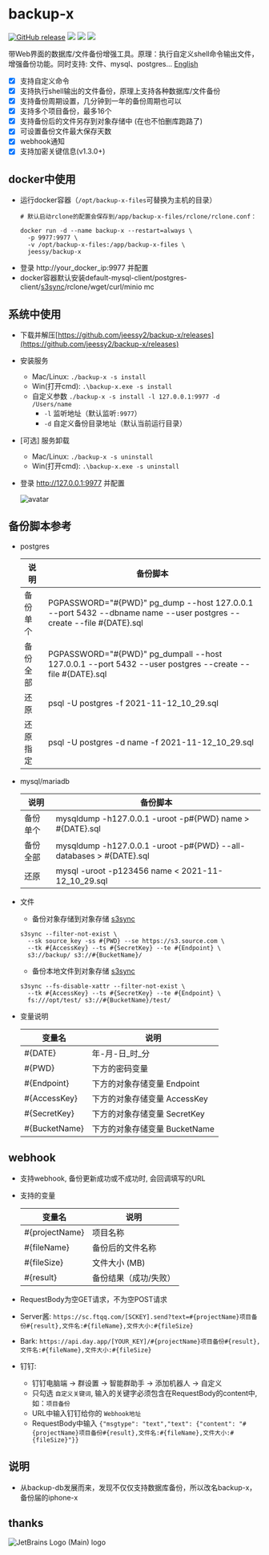 # backup-x

<a href="https://github.com/jeessy2/backup-x/releases/latest"><img alt="GitHub release" src="https://img.shields.io/github/release/jeessy2/backup-x.svg?logo=github&style=flat-square"></a> <img src=https://goreportcard.com/badge/github.com/jeessy2/backup-x /> <img src=https://img.shields.io/docker/image-size/jeessy/backup-x /> <img src=https://img.shields.io/docker/pulls/jeessy/backup-x /> 

  带Web界面的数据库/文件备份增强工具。原理：执行自定义shell命令输出文件，增强备份功能。同时支持: 文件、mysql、postgres... [English](README-EN.md)
  - [x] 支持自定义命令
  - [x] 支持执行shell输出的文件备份，原理上支持各种数据库/文件备份
  - [x] 支持备份周期设置，几分钟到一年的备份周期也可以
  - [x] 支持多个项目备份，最多16个
  - [x] 支持备份后的文件另存到对象存储中 (在也不怕删库跑路了)
  - [x] 可设置备份文件最大保存天数
  - [x] webhook通知
  - [x] 支持加密关键信息(v1.3.0+)

## docker中使用
- 运行docker容器（`/opt/backup-x-files`可替换为主机的目录）
  ```shell
  # 默认启动rclone的配置会保存到/app/backup-x-files/rclone/rclone.conf：
  
  docker run -d --name backup-x --restart=always \
    -p 9977:9977 \
    -v /opt/backup-x-files:/app/backup-x-files \
    jeessy/backup-x
  ```
- 登录 http://your_docker_ip:9977 并配置
- docker容器默认安装default-mysql-client/postgres-client/[s3sync](https://github.com/jeessy2/s3sync)/rclone/wget/curl/minio mc

## 系统中使用
- 下载并解压[https://github.com/jeessy2/backup-x/releases](https://github.com/jeessy2/backup-x/releases)
- 安装服务
  - Mac/Linux: `./backup-x -s install` 
  - Win(打开cmd): `.\backup-x.exe -s install`
  - 自定义参数 `./backup-x -s install -l 127.0.0.1:9977 -d /Users/name`
    - `-l` 监听地址（默认监听`:9977`）
    - `-d` 自定义备份目录地址（默认当前运行目录）
- [可选] 服务卸载
  - Mac/Linux: `./backup-x -s uninstall` 
  - Win(打开cmd): `.\backup-x.exe -s uninstall`
- 登录 http://127.0.0.1:9977 并配置

  ![avatar](https://raw.githubusercontent.com/jeessy2/backup-x/master/backup-x-web.png)

## 备份脚本参考
 - postgres

    |  说明   | 备份脚本  |
    |  ----  | ----  |
    | 备份单个  | PGPASSWORD="#{PWD}" pg_dump --host 127.0.0.1 --port 5432 --dbname name --user postgres --create --file #{DATE}.sql |
    | 备份全部  | PGPASSWORD="#{PWD}" pg_dumpall --host 127.0.0.1 --port 5432 --user postgres --create --file #{DATE}.sql |
    | 还原  | psql -U postgres -f 2021-11-12_10_29.sql |
    | 还原指定  | psql -U postgres -d name -f 2021-11-12_10_29.sql |

 -  mysql/mariadb

    |  说明   | 备份脚本  |
    |  ----  | ----  |
    | 备份单个  | mysqldump -h127.0.0.1 -uroot -p#{PWD} name > #{DATE}.sql |
    | 备份全部  | mysqldump -h127.0.0.1 -uroot -p#{PWD} --all-databases > #{DATE}.sql |
    | 还原  | mysql -uroot -p123456 name < 2021-11-12_10_29.sql |

 -  文件
    - 备份对象存储到对象存储 [s3sync](https://github.com/jeessy2/s3sync)
    ```shell
    s3sync --filter-not-exist \
      --sk source_key -ss #{PWD} --se https://s3.source.com \
      --tk #{AccessKey} --ts #{SecretKey} --te #{Endpoint} \
      s3://backup/ s3://#{BucketName}/
     ```

    - 备份本地文件到对象存储 [s3sync](https://github.com/jeessy2/s3sync)
    ```shell
    s3sync --fs-disable-xattr --filter-not-exist \
      --tk #{AccessKey} --ts #{SecretKey} --te #{Endpoint} \
      fs:///opt/test/ s3://#{BucketName}/test/
     ```

  - 变量说明

    |  变量名   | 说明  |
    |  ----  | ----  |
    |  #{DATE}  | 年-月-日_时_分  |
    |  #{PWD}   | 下方的密码变量  |
    |  #{Endpoint}  | 下方的对象存储变量 Endpoint  |
    |  #{AccessKey}  | 下方的对象存储变量 AccessKey  |
    |  #{SecretKey}  | 下方的对象存储变量 SecretKey  |
    |  #{BucketName}  | 下方的对象存储变量 BucketName  |
## webhook
- 支持webhook, 备份更新成功或不成功时, 会回调填写的URL
- 支持的变量

  |  变量名   | 说明  |
  |  ----  | ----  |
  | #{projectName}  | 项目名称 |
  | #{fileName}  | 备份后的文件名称 |
  | #{fileSize}  | 文件大小 (MB) |
  | #{result}  | 备份结果（成功/失败） |

- RequestBody为空GET请求，不为空POST请求
- Server酱: `https://sc.ftqq.com/[SCKEY].send?text=#{projectName}项目备份#{result},文件名:#{fileName},文件大小:#{fileSize}`
- Bark: `https://api.day.app/[YOUR_KEY]/#{projectName}项目备份#{result},文件名:#{fileName},文件大小:#{fileSize}`
- 钉钉:
  - 钉钉电脑端 -> 群设置 -> 智能群助手 -> 添加机器人 -> 自定义
  - 只勾选 `自定义关键词`, 输入的关键字必须包含在RequestBody的content中, 如：`项目备份`
  - URL中输入钉钉给你的 `Webhook地址`
  - RequestBody中输入 `{"msgtype": "text","text": {"content": "#{projectName}项目备份#{result},文件名:#{fileName},文件大小:#{fileSize}"}}`

## 说明
  - 从backup-db发展而来，发现不仅仅支持数据库备份，所以改名backup-x，备份届的iphone-x

## thanks
![JetBrains Logo (Main) logo](https://resources.jetbrains.com/storage/products/company/brand/logos/jb_beam.png)